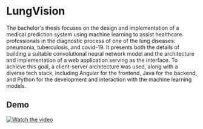 # LungVision

The bachelor's thesis focuses on the design and implementation of a medical prediction system using machine learning to assist healthcare professionals in the diagnostic process of one of the lung diseases: pneumonia, tuberculosis, and covid-19. It presents both the details of building a suitable convolutional neural network model and the architecture and implementation of a web application serving as the interface. To achieve this goal, a client-server architecture was used, along with a diverse tech stack, including Angular for the frontend, Java for the backend, and Python for the development and interaction with the machine learning models.

## Demo

[![Watch the video](https://img.youtube.com/vi/blEDRBu6uOM/maxresdefault.jpg)](https://youtu.be/blEDRBu6uOM)
